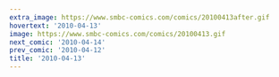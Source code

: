 ```yaml
---
extra_image: https://www.smbc-comics.com/comics/20100413after.gif
hovertext: '2010-04-13'
image: https://www.smbc-comics.com/comics/20100413.gif
next_comic: '2010-04-14'
prev_comic: '2010-04-12'
title: '2010-04-13'
---
```


